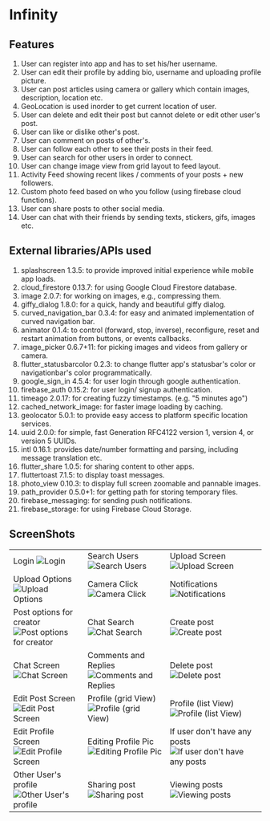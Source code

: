 # Infinity

## Features
<ol type = "1">
  <li> User can register into app and has to set his/her username. </li>
  <li> User can edit their profile by adding bio, username and uploading profile picture. </li>
  <li> User can post articles using camera or gallery which contain images, description, location etc. </li>
  <li> GeoLocation is used inorder to get current location of user. </li>
  <li> User can delete and edit their post but cannot delete or edit other user's post. </li>
  <li> User can like or dislike other's post. </li>
  <li> User can comment on posts of other's. </li>
  <li> User can follow each other to see their posts in their feed. </li>
  <li> User can search for other users in order to connect. </li>
  <li> User can change image view from grid layout to feed layout. </li>
  <li> Activity Feed showing recent likes / comments of your posts + new followers. </li>
  <li> Custom photo feed based on who you follow (using firebase cloud functions). </li>
  <li> User can share posts to other social media. </li>
  <li> User can chat with their friends by sending texts, stickers, gifs, images etc. </li>
</ol>

## External libraries/APIs used
<ol type = "1">
  <li> splashscreen 1.3.5: to provide improved initial experience while mobile app loads. </li>
  <li> cloud_firestore 0.13.7: for using Google Cloud Firestore database. </li>
  <li> image 2.0.7: for working on images, e.g., compressing them. </li>
  <li> giffy_dialog 1.8.0: for a quick, handy and beautiful giffy dialog. </li>
  <li> curved_navigation_bar 0.3.4: for easy and animated implementation of curved navigation bar. </li>
  <li> animator 0.1.4: to control (forward, stop, inverse), reconfigure, reset and restart animation from buttons, or events callbacks. </li>
  <li> image_picker 0.6.7+11: for picking images and videos from gallery or camera. </li>
  <li> flutter_statusbarcolor 0.2.3: to change flutter app's statusbar's color or navigationbar's color programmatically. </li>
  <li> google_sign_in 4.5.4: for user login through google authentication. </li>
  <li> firebase_auth 0.15.2: for user login/ signup authentication. </li>
  <li> timeago 2.0.17: for creating fuzzy timestamps. (e.g. "5 minutes ago") </li>
  <li> cached_network_image: for faster image loading by caching. </li>
  <li> geolocator 5.0.1: to provide easy access to platform specific location services. </li>
  <li> uuid 2.0.0: for simple, fast Generation RFC4122 version 1, version 4, or version 5 UUIDs. </li>
  <li> intl 0.16.1: provides date/number formatting and parsing, including message translation etc. </li>
  <li> flutter_share 1.0.5: for sharing content to other apps. </li>
  <li> fluttertoast 7.1.5: to display toast messages. </li>
  <li> photo_view 0.10.3: to display full screen zoomable and pannable images. </li>
  <li> path_provider 0.5.0+1: for getting path for storing temporary files. </li>
  <li> firebase_messaging: for sending push notifications. </li>
  <li> firebase_storage: for using Firebase Cloud Storage. </li>
 
</ol>

## ScreenShots

|   |   |   |
|---|---|---|
|Login ![Login](https://github.com/surbhi2408/Infinity/blob/main/screenshots/login_screen.png?raw=true)|Search Users ![Search Users](https://github.com/surbhi2408/Infinity/blob/main/screenshots/search_screen.png?raw=true)|Upload Screen ![Upload Screen](https://github.com/surbhi2408/Infinity/blob/main/screenshots/upload_screen.png?raw=true)|
|Upload Options ![Upload Options](https://github.com/surbhi2408/Infinity/blob/main/screenshots/upload_options.png?raw=true)|Camera Click ![Camera Click](https://github.com/surbhi2408/Infinity/blob/main/screenshots/camera_click.png?raw=true)|Notifications ![Notifications](https://github.com/surbhi2408/Infinity/blob/main/screenshots/notifications.png?raw=true)|
|Post options for creator ![Post options for creator](https://github.com/surbhi2408/Infinity/blob/main/screenshots/post_option.png?raw=true)|Chat Search ![Chat Search](https://github.com/surbhi2408/Infinity/blob/main/screenshots/chat_search.png?raw=true)|Create post ![Create post](https://github.com/surbhi2408/Infinity/blob/main/screenshots/upload_newPost.png?raw=true)|
|Chat Screen ![Chat Screen](https://github.com/surbhi2408/Infinity/blob/main/screenshots/chat_screen.png?raw=true)|Comments and Replies ![Comments and Replies](https://github.com/surbhi2408/Infinity/blob/main/screenshots/comments.png?raw=true)|Delete post ![Delete post](https://github.com/surbhi2408/Infinity/blob/main/screenshots/delete_post.png?raw=true)|
|Edit Post Screen ![Edit Post Screen](https://github.com/surbhi2408/Infinity/blob/main/screenshots/edit_post.png?raw=true)|Profile (grid View) ![Profile (grid View)](https://github.com/surbhi2408/Infinity/blob/main/screenshots/profile.png?raw=true)|Profile (list View) ![Profile (list View)](https://github.com/surbhi2408/Infinity/blob/main/screenshots/list_view.png?raw=true)|
|Edit Profile Screen ![Edit Profile Screen](https://github.com/surbhi2408/Infinity/blob/main/screenshots/edit_profile.png?raw=true)|Editing Profile Pic ![Editing Profile Pic](https://github.com/surbhi2408/Infinity/blob/main/screenshots/edit_profilePic.png?raw=true)|If user don't have any posts ![If user don't have any posts](https://github.com/surbhi2408/Infinity/blob/main/screenshots/no_post.png?raw=true)|
|Other User's profile ![Other User's profile](https://github.com/surbhi2408/Infinity/blob/main/screenshots/other_profile.png?raw=true)|Sharing post ![Sharing post](https://github.com/surbhi2408/Infinity/blob/main/screenshots/share_post.png?raw=true)|Viewing posts ![Viewing posts](https://github.com/surbhi2408/Infinity/blob/main/screenshots/view_post.png?raw=true)|

